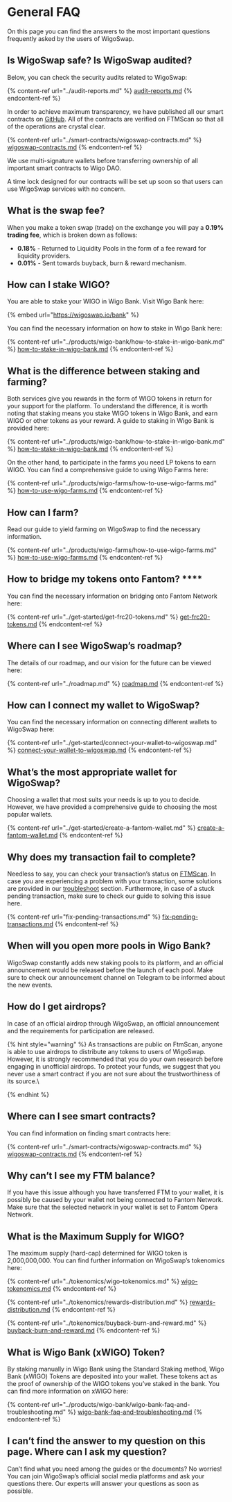 # General FAQ

On this page you can find the answers to the most important questions frequently asked by the users of WigoSwap.

## **Is WigoSwap safe? Is WigoSwap audited?**&#x20;

Below, you can check the security audits related to WigoSwap:

{% content-ref url="../audit-reports.md" %}
[audit-reports.md](../audit-reports.md)
{% endcontent-ref %}

In order to achieve maximum transparency, we have published all our smart contracts on [GitHub](https://github.com/wigoswap). All of the contracts are verified on FTMScan so that all of the operations are crystal clear.

{% content-ref url="../smart-contracts/wigoswap-contracts.md" %}
[wigoswap-contracts.md](../smart-contracts/wigoswap-contracts.md)
{% endcontent-ref %}

We use multi-signature wallets before transferring ownership of all important smart contracts to Wigo DAO.&#x20;

A time lock designed for our contracts will be set up soon so that users can use WigoSwap services with no concern.

## What is the swap fee?

When you make a token swap (trade) on the exchange you will pay a **0.19% trading fee**, which is broken down as follows:

* **0.18%** - Returned to Liquidity Pools in the form of a fee reward for liquidity providers.
* **0.01%** - Sent towards buyback, burn & reward mechanism.

## **How can I stake WIGO?**

You are able to stake your WIGO in Wigo Bank. Visit Wigo Bank here:

{% embed url="https://wigoswap.io/bank" %}

You can find the necessary information on how to stake in Wigo Bank here:

{% content-ref url="../products/wigo-bank/how-to-stake-in-wigo-bank.md" %}
[how-to-stake-in-wigo-bank.md](../products/wigo-bank/how-to-stake-in-wigo-bank.md)
{% endcontent-ref %}

## **What is the difference between staking and farming?**

Both services give you rewards in the form of WIGO tokens in return for your support for the platform. To understand the difference, it is worth noting that staking means you stake WIGO tokens in Wigo Bank, and earn WIGO or other tokens as your reward. A guide to staking in Wigo Bank is provided here:

{% content-ref url="../products/wigo-bank/how-to-stake-in-wigo-bank.md" %}
[how-to-stake-in-wigo-bank.md](../products/wigo-bank/how-to-stake-in-wigo-bank.md)
{% endcontent-ref %}

On the other hand, to participate in the farms you need LP tokens to earn WIGO. You can find a comprehensive guide to using Wigo Farms here:

{% content-ref url="../products/wigo-farms/how-to-use-wigo-farms.md" %}
[how-to-use-wigo-farms.md](../products/wigo-farms/how-to-use-wigo-farms.md)
{% endcontent-ref %}

## **How can I farm?**&#x20;

Read our guide to yield farming on WigoSwap to find the necessary information.&#x20;

{% content-ref url="../products/wigo-farms/how-to-use-wigo-farms.md" %}
[how-to-use-wigo-farms.md](../products/wigo-farms/how-to-use-wigo-farms.md)
{% endcontent-ref %}

## How to bridge my tokens onto Fantom? ****&#x20;

You can find the necessary information on bridging onto Fantom Network here:&#x20;

{% content-ref url="../get-started/get-frc20-tokens.md" %}
[get-frc20-tokens.md](../get-started/get-frc20-tokens.md)
{% endcontent-ref %}

## **Where can I see WigoSwap’s roadmap?**

The details of our roadmap, and our vision for the future can be viewed here:

{% content-ref url="../roadmap.md" %}
[roadmap.md](../roadmap.md)
{% endcontent-ref %}

## **How can I connect my wallet to WigoSwap?**

You can find the necessary information on connecting different wallets to WigoSwap here:

{% content-ref url="../get-started/connect-your-wallet-to-wigoswap.md" %}
[connect-your-wallet-to-wigoswap.md](../get-started/connect-your-wallet-to-wigoswap.md)
{% endcontent-ref %}

## **What’s the most appropriate wallet for WigoSwap?**

Choosing a wallet that most suits your needs is up to you to decide. However, we have provided a comprehensive guide to choosing the most popular wallets.&#x20;

{% content-ref url="../get-started/create-a-fantom-wallet.md" %}
[create-a-fantom-wallet.md](../get-started/create-a-fantom-wallet.md)
{% endcontent-ref %}

## **Why does my transaction fail to complete?**

Needless to say, you can check your transaction’s status on [FTMScan](https://ftmscan.com). In case you are experiencing a problem with your transaction, some solutions are provided in our [troubleshoot](troubleshoot.md) section. Furthermore, in case of a stuck pending transaction, make sure to check our guide to solving this issue here.&#x20;

{% content-ref url="fix-pending-transactions.md" %}
[fix-pending-transactions.md](fix-pending-transactions.md)
{% endcontent-ref %}

## When will you open more pools in Wigo Bank?

WigoSwap constantly adds new staking pools to its platform, and an official announcement would be released before the launch of each pool. Make sure to check our announcement channel on Telegram to be informed about the new events.&#x20;

## How do I get airdrops?

In case of an official airdrop through WigoSwap, an official announcement and the requirements for participation are released.&#x20;

{% hint style="warning" %}
As transactions are public on FtmScan, anyone is able to use airdrops to distribute any tokens to users of WigoSwap. However, it is strongly recommended that you do your own research before engaging in unofficial airdrops. To protect your funds, we suggest that you never use a smart contract if you are not sure about the trustworthiness of its source.\

{% endhint %}

## **Where can I see smart contracts?**

You can find information on finding smart contracts here:

{% content-ref url="../smart-contracts/wigoswap-contracts.md" %}
[wigoswap-contracts.md](../smart-contracts/wigoswap-contracts.md)
{% endcontent-ref %}

## **Why can’t I see my FTM balance?**

If you have this issue although you have transferred FTM to your wallet, it is possibly be caused by your wallet not being connected to Fantom Network. Make sure that the selected network in your wallet is set to Fantom Opera Network.

## **What is the Maximum Supply for WIGO?**

The maximum supply (hard-cap) determined for WIGO token is 2,000,000,000. You can find further information on WigoSwap’s tokenomics here:

{% content-ref url="../tokenomics/wigo-tokenomics.md" %}
[wigo-tokenomics.md](../tokenomics/wigo-tokenomics.md)
{% endcontent-ref %}

{% content-ref url="../tokenomics/rewards-distribution.md" %}
[rewards-distribution.md](../tokenomics/rewards-distribution.md)
{% endcontent-ref %}

{% content-ref url="../tokenomics/buyback-burn-and-reward.md" %}
[buyback-burn-and-reward.md](../tokenomics/buyback-burn-and-reward.md)
{% endcontent-ref %}

## **What is Wigo Bank (xWIGO) Token?**   &#x20;

By staking manually in Wigo Bank using the Standard Staking method, Wigo Bank (xWIGO) Tokens are deposited into your wallet. These tokens act as the proof of ownership of the WIGO tokens you’ve staked in the bank. You can find more information on xWIGO here:

{% content-ref url="../products/wigo-bank/wigo-bank-faq-and-troubleshooting.md" %}
[wigo-bank-faq-and-troubleshooting.md](../products/wigo-bank/wigo-bank-faq-and-troubleshooting.md)
{% endcontent-ref %}

## **I can’t find the answer to my question on this page. Where can I ask my question?**

Can’t find what you need among the guides or the documents? No worries! You can join WigoSwap’s official social media platforms and ask your questions there. Our experts will answer your questions as soon as possible.  &#x20;
